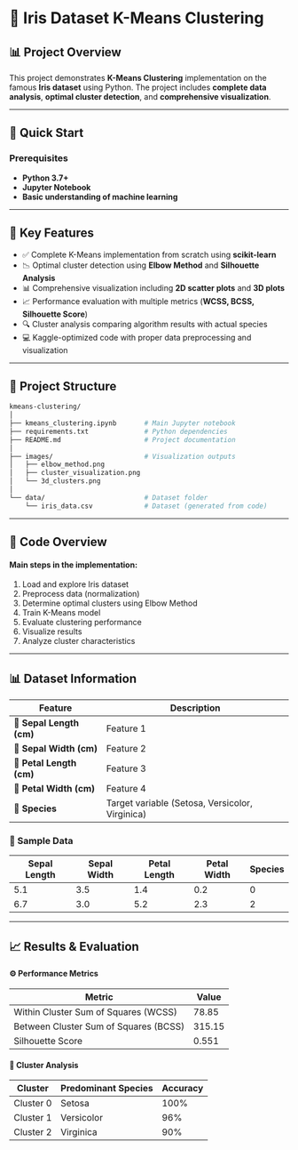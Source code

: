 # 🎯 **Iris Dataset K-Means Clustering**

## 📊 **Project Overview**
This project demonstrates **K-Means Clustering** implementation on the famous **Iris dataset** using Python. The project includes **complete data analysis**, **optimal cluster detection**, and **comprehensive visualization**.

---

## 🚀 **Quick Start**

### **Prerequisites**
- **Python 3.7+**
- **Jupyter Notebook**
- **Basic understanding of machine learning**

---

## 🎯 Key Features
- ✅ Complete K-Means implementation from scratch using **scikit-learn**
- 📉 Optimal cluster detection using **Elbow Method** and **Silhouette Analysis**
- 📊 Comprehensive visualization including **2D scatter plots** and **3D plots**
- 📈 Performance evaluation with multiple metrics (**WCSS, BCSS, Silhouette Score**)
- 🔍 Cluster analysis comparing algorithm results with actual species
- 💻 Kaggle-optimized code with proper data preprocessing and visualization

---

## 📁 Project Structure

```bash
kmeans-clustering/
│
├── kmeans_clustering.ipynb       # Main Jupyter notebook
├── requirements.txt              # Python dependencies
├── README.md                     # Project documentation
│
├── images/                       # Visualization outputs
│   ├── elbow_method.png
│   ├── cluster_visualization.png
│   └── 3d_clusters.png
│
└── data/                         # Dataset folder
    └── iris_data.csv             # Dataset (generated from code)

```

---

## 🧠 Code Overview
#### Main steps in the implementation:
1. Load and explore Iris dataset
2. Preprocess data (normalization)
3. Determine optimal clusters using Elbow Method
4. Train K-Means model
5. Evaluate clustering performance
6. Visualize results
7. Analyze cluster characteristics

---

## 📊 Dataset Information

 |       Feature            |                    Description                 |
| ------------------------ | ----------------------------------------------- |
| 🌿 **Sepal Length (cm)** |                    Feature 1                    |
| 🌿 **Sepal Width (cm)**  |                    Feature 2                    |
| 🌸 **Petal Length (cm)** |                    Feature 3                    |
| 🌸 **Petal Width (cm)**  |                    Feature 4                    |
| 🌼 **Species**           | Target variable (Setosa, Versicolor, Virginica) |

### 📘 Sample Data

| Sepal Length | Sepal Width | Petal Length | Petal Width | Species |
| ------------ | ----------- | ------------ | ----------- | ------- |
| 5.1          | 3.5         | 1.4          | 0.2         | 0       |
| 6.7          | 3.0         | 5.2          | 2.3         | 2       |


---

## 📈 Results & Evaluation
  #### ⚙️ Performance Metrics
  
| Metric                                | Value  |
| ------------------------------------- | ------ |
| Within Cluster Sum of Squares (WCSS)  | 78.85  |
| Between Cluster Sum of Squares (BCSS) | 315.15 |
| Silhouette Score                      | 0.551  |


 #### 🌸 Cluster Analysis
 
| Cluster   | Predominant Species | Accuracy |
| --------- | ------------------- | -------- |
| Cluster 0 | Setosa              | 100%     |
| Cluster 1 | Versicolor          | 96%      |
| Cluster 2 | Virginica           | 90%      |


